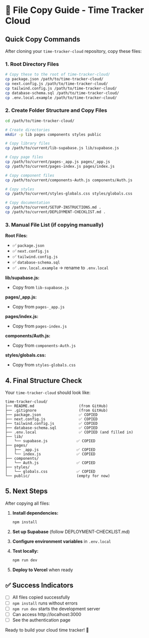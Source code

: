 # 📁 File Copy Guide - Time Tracker Cloud

## Quick Copy Commands

After cloning your `time-tracker-cloud` repository, copy these files:

### 1. Root Directory Files
```bash
# Copy these to the root of time-tracker-cloud/
cp package.json /path/to/time-tracker-cloud/
cp next.config.js /path/to/time-tracker-cloud/
cp tailwind.config.js /path/to/time-tracker-cloud/
cp database-schema.sql /path/to/time-tracker-cloud/
cp .env.local.example /path/to/time-tracker-cloud/
```

### 2. Create Folder Structure and Copy Files
```bash
cd /path/to/time-tracker-cloud/

# Create directories
mkdir -p lib pages components styles public

# Copy library files
cp /path/to/current/lib-supabase.js lib/supabase.js

# Copy page files  
cp /path/to/current/pages-_app.js pages/_app.js
cp /path/to/current/pages-index.js pages/index.js

# Copy component files
cp /path/to/current/components-Auth.js components/Auth.js

# Copy styles
cp /path/to/current/styles-globals.css styles/globals.css

# Copy documentation
cp /path/to/current/SETUP-INSTRUCTIONS.md .
cp /path/to/current/DEPLOYMENT-CHECKLIST.md .
```

### 3. Manual File List (if copying manually)

**Root Files:**
- ✅ `package.json`
- ✅ `next.config.js` 
- ✅ `tailwind.config.js`
- ✅ `database-schema.sql`
- ✅ `.env.local.example` → rename to `.env.local`

**lib/supabase.js:** 
- Copy from `lib-supabase.js`

**pages/_app.js:**
- Copy from `pages-_app.js`

**pages/index.js:**
- Copy from `pages-index.js`

**components/Auth.js:**
- Copy from `components-Auth.js`

**styles/globals.css:**
- Copy from `styles-globals.css`

## 4. Final Structure Check

Your `time-tracker-cloud` should look like:
```
time-tracker-cloud/
├── README.md                    (from GitHub)
├── .gitignore                   (from GitHub)
├── package.json                 ✅ COPIED
├── next.config.js               ✅ COPIED  
├── tailwind.config.js           ✅ COPIED
├── database-schema.sql          ✅ COPIED
├── .env.local                   ✅ COPIED (and filled in)
├── lib/
│   └── supabase.js             ✅ COPIED
├── pages/
│   ├── _app.js                 ✅ COPIED
│   └── index.js                ✅ COPIED
├── components/
│   └── Auth.js                 ✅ COPIED
├── styles/
│   └── globals.css             ✅ COPIED
└── public/                     (empty for now)
```

## 5. Next Steps

After copying all files:

1. **Install dependencies:**
   ```bash
   npm install
   ```

2. **Set up Supabase** (follow DEPLOYMENT-CHECKLIST.md)

3. **Configure environment variables** in `.env.local`

4. **Test locally:**
   ```bash
   npm run dev
   ```

5. **Deploy to Vercel** when ready

## ✅ Success Indicators

- [ ] All files copied successfully
- [ ] `npm install` runs without errors  
- [ ] `npm run dev` starts the development server
- [ ] Can access http://localhost:3000
- [ ] See the authentication page

Ready to build your cloud time tracker! 🚀